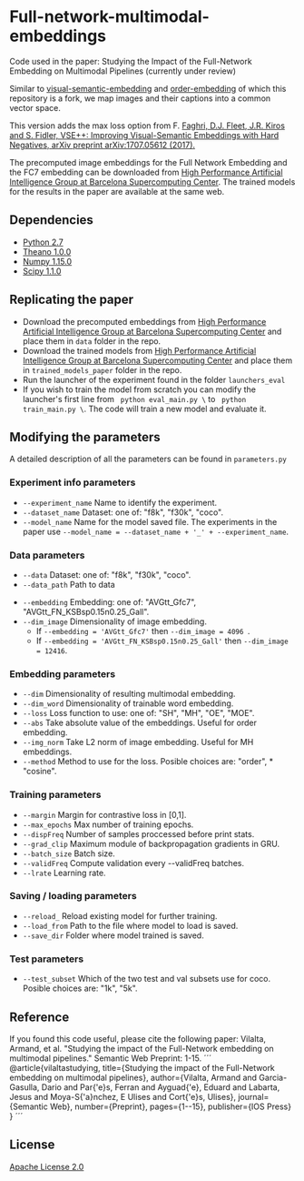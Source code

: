 # Full-network-multimodal-embeddings
Code used in the paper: Studying the Impact of the Full-Network Embedding on Multimodal Pipelines (currently under review)

Similar to [visual-semantic-embedding](https://github.com/ryankiros/visual-semantic-embedding) and  [order-embedding](https://github.com/ivendrov/order-embedding) of which this repository is a fork, 
we map images and their captions into a common vector space.

This version adds the max loss option from F. [Faghri, D.J. Fleet, J.R. Kiros and S. Fidler, VSE++: Improving Visual-Semantic Embeddings with Hard Negatives,
arXiv preprint arXiv:1707.05612 (2017).](https://arxiv.org/abs/1707.05612)

The precomputed image embeddings for the Full Network Embedding and the FC7 embedding can be downloaded from [High Performance Artificial Intelligence Group at Barcelona Supercomputing Center](hpai.bsc.es). The trained models for the results in the paper are available at the same web.

## Dependencies

* [Python 2.7](https://www.python.org/downloads/release/python-2713/)
* [Theano 1.0.0](http://deeplearning.net/software/theano/install.html)
* [Numpy 1.15.0](https://pypi.org/project/numpy/)
* [Scipy 1.1.0](https://www.scipy.org/scipylib/download.html)

## Replicating the paper

* Download the precomputed embeddings from [High Performance Artificial Intelligence Group at Barcelona Supercomputing Center](hpai.bsc.es) and place them in ```data``` folder in the repo.
* Download the trained models from [High Performance Artificial Intelligence Group at Barcelona Supercomputing Center](hpai.bsc.es) and place them in ```trained_models_paper``` folder in the repo.
* Run the launcher of the experiment found in the folder ```launchers_eval```
* If you wish to train the model from scratch you can modify the launcher's first line from ``` python eval_main.py \``` to ``` python train_main.py \```. The code will train a new model and evaluate it.

## Modifying the parameters
A detailed description of all the parameters can be found in ```parameters.py```
### Experiment info parameters
* ```--experiment_name``` Name to identify the experiment.
* ```--dataset_name``` Dataset: one of: "f8k", "f30k", "coco".
* ```--model_name``` Name for the model saved file. The experiments in the paper use ```--model_name = --dataset_name + '_' + --experiment_name```.

### Data parameters
* ```--data``` Dataset: one of: "f8k", "f30k", "coco".
* ```--data_path``` Path to data
- ```--embedding``` Embedding: one of: "AVGtt_Gfc7", "AVGtt_FN_KSBsp0.15n0.25_Gall".
- ```--dim_image``` Dimensionality of image embedding.
    - If ```--embedding = 'AVGtt_Gfc7'``` then ```--dim_image = 4096 ```.
    - If ```--embedding = 'AVGtt_FN_KSBsp0.15n0.25_Gall'``` then ``` --dim_image = 12416 ```.
    
### Embedding parameters
* ```--dim``` Dimensionality of resulting multimodal embedding.
* ```--dim_word``` Dimensionality of trainable word embedding.
* ```--loss``` Loss function to use: one of: "SH", "MH", "OE", "MOE".
* ```--abs``` Take absolute value of the embeddings. Useful for order embedding.
* ```--img_norm``` Take L2 norm of image embedding. Useful for MH embeddings.
* ```--method``` Method to use for the loss. Posible choices are: "order", * "cosine".

### Training parameters
* ```--margin``` Margin for contrastive loss in [0,1].
* ```--max_epochs``` Max number of training epochs.
* ```--dispFreq``` Number of samples proccessed before print stats.
* ```--grad_clip``` Maximum module of backpropagation gradients in GRU.
* ```--batch_size``` Batch size.
* ```--validFreq``` Compute validation every --validFreq batches.
* ```--lrate``` Learning rate.

### Saving / loading parameters
* ```--reload_``` Reload existing model for further training.
* ```--load_from``` Path to the file where model to load is saved.
* ```--save_dir``` Folder where model trained is saved.

### Test parameters
* ```--test_subset``` Which of the two test and val subsets use for coco. Posible choices are: "1k", "5k".

## Reference

If you found this code useful, please cite the following paper:
Vilalta, Armand, et al. "Studying the impact of the Full-Network embedding on multimodal pipelines." Semantic Web Preprint: 1-15.
´´´
@article{vilaltastudying,
  title={Studying the impact of the Full-Network embedding on multimodal pipelines},
  author={Vilalta, Armand and Garcia-Gasulla, Dario and Par{\'e}s, Ferran and Ayguad{\'e}, Eduard and Labarta, Jesus and Moya-S{\'a}nchez, E Ulises and Cort{\'e}s, Ulises},
  journal={Semantic Web},
  number={Preprint},
  pages={1--15},
  publisher={IOS Press}
}
´´´

## License

[Apache License 2.0](http://www.apache.org/licenses/LICENSE-2.0)
